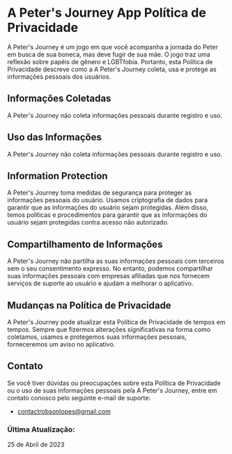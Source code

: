 # A Peter's Journey App Política de Privacidade

A Peter's Journey é um jogo em que você acompanha a jornada do Peter em busca de sua boneca, mas deve fugir de sua mãe. O jogo traz uma reflexão sobre papéis de gênero e LGBTfobia. Portanto, esta Política de Privacidade descreve como a A Peter's Journey coleta, usa e protege as informações pessoais dos usuários.

## Informações Coletadas

A Peter's Journey não coleta informações pessoais durante registro e uso.

## Uso das Informações

A Peter's Journey não coleta informações pessoais durante registro e uso.

## Information Protection

A Peter's Journey toma medidas de segurança para proteger as informações pessoais do usuário. Usamos criptografia de dados para garantir que as informações do usuário sejam protegidas. Além disso, temos políticas e procedimentos para garantir que as informações do usuário sejam protegidas contra acesso não autorizado.

## Compartilhamento de Informações

A Peter's Journey não partilha as suas informações pessoais com terceiros sem o seu consentimento expresso. No entanto, podemos compartilhar suas informações pessoais com empresas afiliadas que nos fornecem serviços de suporte ao usuário e ajudam a melhorar o aplicativo.

## Mudanças na Política de Privacidade

A Peter's Journey pode atualizar esta Política de Privacidade de tempos em tempos. Sempre que fizermos alterações significativas na forma como coletamos, usamos e protegemos suas informações pessoais, forneceremos um aviso no aplicativo.

## Contato
Se você tiver dúvidas ou preocupações sobre esta Política de Privacidade ou o uso de suas informações pessoais pela A Peter's Journey, entre em contato conosco pelo seguinte e-mail de suporte:
+ contactrobsonlopes@gmail.com

### Última Atualização: 
25 de Abril de 2023


